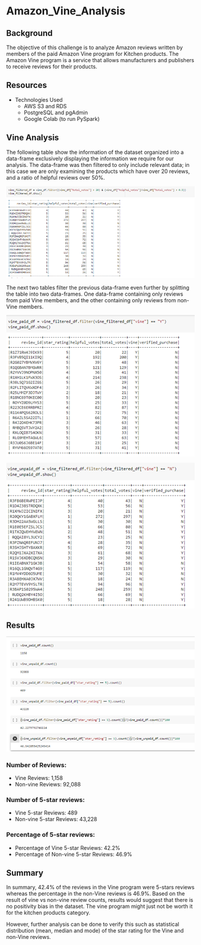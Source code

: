 

# Amazon_Vine_Analysis

## Background

The objective of this challenge is to analyze Amazon reviews written by members of the paid Amazon Vine program for Kitchen products. The Amazon Vine program is a service that allows manufacturers and publishers to receive reviews for their products. 

## Resources 

* Technologies Used
  * AWS S3 and RDS
  * PostgreSQL and pgAdmin
  * Google Colab (to run PySpark)

## Vine Analysis

The following table show the information of the dataset organized into a data-frame exclusively displaying the information we require for our analysis. The data-frame was then filtered to only include relevant data; in this case we are only examining the products which have over 20 reviews, and a ratio of helpful reviews over 50%.

![image](https://github.com/sanjal7137/Amazon_Vine_Analysis/blob/7435a49046edae0a0474917de1d1d3f7eb6c7485/images/vinefiltered.png)

The next two tables filter the previous data-frame even further by splitting the table into two data-frames. One data-frame containing only reviews from paid Vine members, and the other containing only reviews from non-Vine members.

![image](https://github.com/sanjal7137/Amazon_Vine_Analysis/blob/7435a49046edae0a0474917de1d1d3f7eb6c7485/images/paid.png)

![image](https://github.com/sanjal7137/Amazon_Vine_Analysis/blob/7435a49046edae0a0474917de1d1d3f7eb6c7485/images/unpaid.png)

## Results

![image](https://github.com/sanjal7137/Amazon_Vine_Analysis/blob/5fc46ef59d2d7ee4e820fd3171d4e794a9a96288/images/re.png)

### Number of Reviews:
* Vine Reviews: 1,158
* Non-vine Reviews: 92,088

### Number of 5-star reviews:
* Vine 5-star Reviews: 489
* Non-vine 5-star Reviews: 43,228

### Percentage of 5-star reviews:
* Percentage of Vine 5-star Reviews: 42.2%
* Percentage of Non-vine 5-star Reviews: 46.9%

## Summary

In summary, 42.4% of the reviews in the Vine program were 5-stars reviews whereas the percentage in the non-Vine reviews is 46.9%. Based on the result of vine vs non-vine review counts, results would suggest that there is no positivity bias in the dataset. The vine program might just not be worth it for the kitchen products category.

However, further analysis can be done to verify this such as statistical distribution (mean, median and mode) of the star rating for the Vine and non-Vine reviews.
